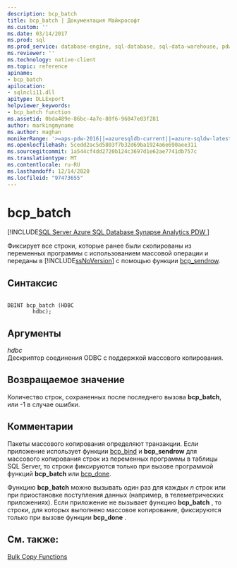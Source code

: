 ```yaml
---
description: bcp_batch
title: bcp_batch | Документация Майкрософт
ms.custom: ''
ms.date: 03/14/2017
ms.prod: sql
ms.prod_service: database-engine, sql-database, sql-data-warehouse, pdw
ms.reviewer: ''
ms.technology: native-client
ms.topic: reference
apiname:
- bcp_batch
apilocation:
- sqlncli11.dll
apitype: DLLExport
helpviewer_keywords:
- bcp_batch function
ms.assetid: 0bda489e-86bc-4a7e-80f6-96047e03f281
author: markingmyname
ms.author: maghan
monikerRange: '>=aps-pdw-2016||=azuresqldb-current||=azure-sqldw-latest||>=sql-server-2016||>=sql-server-linux-2017||=azuresqldb-mi-current'
ms.openlocfilehash: 5cedd2ac5d5803f7b32d69ba1924a6e690aee311
ms.sourcegitcommit: 1a544cf4dd2720b124c3697d1e62ae7741db757c
ms.translationtype: MT
ms.contentlocale: ru-RU
ms.lasthandoff: 12/14/2020
ms.locfileid: "97473655"
---
```

# <a name="bcp_batch"></a>bcp_batch
[!INCLUDE[SQL Server Azure SQL Database Synapse Analytics PDW ](../../includes/applies-to-version/sql-asdb-asdbmi-asa-pdw.md)]

  Фиксирует все строки, которые ранее были скопированы из переменных программы с использованием массовой операции и переданы в [!INCLUDE[ssNoVersion](../../includes/ssnoversion-md.md)] с помощью функции [bcp_sendrow](../../relational-databases/native-client-odbc-extensions-bulk-copy-functions/bcp-sendrow.md).  
  
## <a name="syntax"></a>Синтаксис  
  
```  
  
DBINT bcp_batch (HDBC  
        hdbc);  
```  
  
## <a name="arguments"></a>Аргументы  
 *hdbc*  
 Дескриптор соединения ODBC с поддержкой массового копирования.  
  
## <a name="returns"></a>Возвращаемое значение  
 Количество строк, сохраненных после последнего вызова **bcp_batch**, или -1 в случае ошибки.  
  
## <a name="remarks"></a>Комментарии  
 Пакеты массового копирования определяют транзакции. Если приложение использует функции [bcp_bind](../../relational-databases/native-client-odbc-extensions-bulk-copy-functions/bcp-bind.md) и **bcp_sendrow** для массового копирования строк из переменных программы в таблицы SQL Server, то строки фиксируются только при вызове программой функций **bcp_batch** или [bcp_done](../../relational-databases/native-client-odbc-extensions-bulk-copy-functions/bcp-done.md).  
  
 Функцию **bcp_batch** можно вызывать один раз для каждых *n* строк или при приостановке поступления данных (например, в телеметрических приложениях). Если приложение не вызывает функцию **bcp_batch** , то строки, для которых выполнено массовое копирование, фиксируются только при вызове функции **bcp_done** .  
  
## <a name="see-also"></a>См. также:  
 [Bulk Copy Functions](../../relational-databases/native-client-odbc-extensions-bulk-copy-functions/sql-server-driver-extensions-bulk-copy-functions.md)  
  
  
